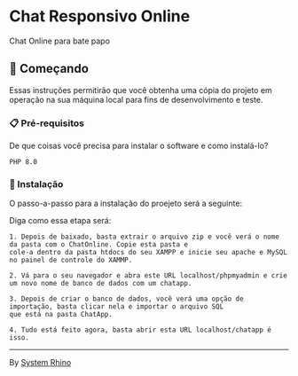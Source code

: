 # Chat Responsivo Online

Chat Online para bate papo

## 🚀 Começando

Essas instruções permitirão que você obtenha uma cópia do projeto em operação na sua máquina local para fins de desenvolvimento e teste.

### 📋 Pré-requisitos

De que coisas você precisa para instalar o software e como instalá-lo?

```
PHP 8.0
```

### 🔧 Instalação
O passo-a-passo para a instalação do proejeto será a seguinte:

Diga como essa etapa será:

```
1. Depois de baixado, basta extrair o arquivo zip e você verá o nome da pasta com o ChatOnline. Copie esta pasta e 
cole-a dentro da pasta htdocs do seu XAMPP e inicie seu apache e MySQL no painel de controle do XAMMP.

2. Vá para o seu navegador e abra este URL localhost/phpmyadmin e crie um novo nome de banco de dados com um chatapp. 

3. Depois de criar o banco de dados, você verá uma opção de importação, basta clicar nela e importar o arquivo SQL 
que está na pasta ChatApp. 

4. Tudo está feito agora, basta abrir esta URL localhost/chatapp é isso.

```

---
By [System Rhino](https://gist.github.com/Systemrhino) 
